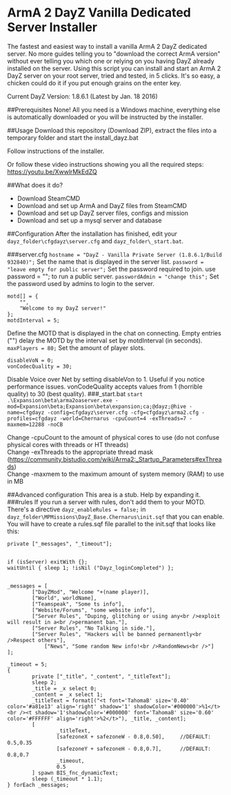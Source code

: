 # ArmA 2 DayZ Vanilla Dedicated Server Installer
The fastest and easiest way to install a vanilla ArmA 2 DayZ dedicated server. No more guides telling you to "download the correct ArmA version" without ever telling you which one or relying on you having DayZ already installed on the server.
Using this script you can install and start an ArmA 2 DayZ server on your root server, tried and tested, in 5 clicks. It's so easy, a chicken could do it if you put enough grains on the enter key.

Current DayZ Version: 1.8.6.1 (Latest by Jan. 18 2016)

##Prerequisites
None! All you need is a Windows machine, everything else is automatically downloaded or you will be instructed by the installer.

##Usage
Download this repository (Download ZIP), extract the files into a temporary folder and start the install_dayz.bat

Follow instructions of the installer.

Or follow these video instructions showing you all the required steps:
https://youtu.be/XwwlrMkEdZQ

##What does it do?
- Download SteamCMD
- Download and set up ArmA and DayZ files from SteamCMD
- Download and set up DayZ server files, configs and mission
- Download and set up a mysql server and database

##Configuration
After the installation has finished, edit your ```dayz_folder\cfgdayz\server.cfg``` and ```dayz_folder\_start.bat```.

###server.cfg
```hostname = "DayZ - Vanilla Private Server (1.8.6.1/Build 932840)";```
Set the name that is displayed in the server list.
```password = "leave empty for public server";```
Set the password required to join. use password = ""; to run a public server.
```passwordAdmin = "change this";```
Set the password used by admins to login to the server.  
```
motd[] = {
	"",
	"Welcome to my DayZ server!"
};
motdInterval = 5;
```
Define the MOTD that is displayed in the chat on connecting. Empty entries ("") delay the MOTD by the interval set by motdInterval (in seconds).
```maxPlayers = 80;```
Set the amount of player slots.
```
disableVoN = 0;
vonCodecQuality = 30;
```
Disable Voice over Net by setting disableVon to 1. Useful if you notice performance issues. vonCodeQuality accepts values from 1 (horrible quality) to 30 (best quality).
###_start.bat
```start .\Expansion\beta\arma2oaserver.exe -mod=Expansion\beta;Expansion\beta\expansion;ca;@dayz;@hive -name=cfgdayz -config=cfgdayz\server.cfg -cfg=cfgdayz\arma2.cfg -profiles=cfgdayz -world=Chernarus -cpuCount=4 -exThreads=7 -maxmem=12288 -noCB```

Change -cpuCount to the amount of physical cores to use (do not confuse physical cores with threads or HT threads)  
Change -exThreads to the appropriate thread mask (https://community.bistudio.com/wiki/Arma2:_Startup_Parameters#exThreads)  
Change -maxmem to the maximum amount of system memory (RAM) to use in MB

##Advanced configuration
This area is a stub. Help by expanding it.
###rules
If you run a server with rules, don't add them to your MOTD. There's a directive ```dayz_enableRules = false;``` in ```dayz_folder\MPMissions\DayZ_Base.Chernarus\init.sqf``` that you can enable. You will have to create a rules.sqf file parallel to the init.sqf that looks like this:
```
private ["_messages", "_timeout"];


if (isServer) exitWith {};
waitUntil { sleep 1; !isNil ("Dayz_loginCompleted") };


_messages = [
        ["DayZMod", "Welcome "+(name player)],
        ["World", worldName],
        ["Teamspeak", "Some ts info"],
        ["Website/Forums", "some website info"],
        ["Server Rules", "Duping, glitching or using any<br />exploit will result in a<br />permanent ban."],
        ["Server Rules", "No Talking in side."],
        ["Server Rules", "Hackers will be banned permanently<br />Respect others"],
		    ["News", "Some random New info!<br />RandomNews<br />"]
];
 
_timeout = 5;
{
        private ["_title", "_content", "_titleText"];
        sleep 2;
        _title = _x select 0;
        _content = _x select 1;
        _titleText = format[("<t font='TahomaB' size='0.40' color='#a81e13' align='right' shadow='1' shadowColor='#000000'>%1</t><br /><t shadow='1'shadowColor='#000000' font='TahomaB' size='0.60' color='#FFFFFF' align='right'>%2</t>"), _title, _content];
        [
                _titleText,
                [safezoneX + safezoneW - 0.8,0.50],     //DEFAULT: 0.5,0.35
                [safezoneY + safezoneH - 0.8,0.7],      //DEFAULT: 0.8,0.7
                _timeout,
                0.5
        ] spawn BIS_fnc_dynamicText;
        sleep (_timeout * 1.1);
} forEach _messages;
```
